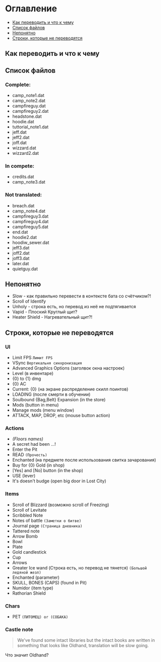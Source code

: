 # Оглавление
* [Как переводить и что к чему](#Как-переводить-и-что-к-чему)
* [Список файлов](#Список-файлов)
* [Непонятно](#Непонятно)
* [Строки, которые не переводятся](#Строки-которые-не-переводятся)

## Как переводить и что к чему

## Список файлов
### Complete:
* camp_note1.dat
* camp_note2.dat
* campfireguy.dat
* campfireguy2.dat
* headstone.dat
* hoodie.dat
* tuttorial_note1.dat
* jeff.dat
* jeff2.dat
* joff.dat
* wizzard.dat
* wizzard2.dat

### In compete:
* credits.dat
* camp_note3.dat

### Not translated:
* breach.dat
* camp_note4.dat
* campfireguy3.dat
* campfireguy4.dat
* campfireguy5.dat
* end.dat
* hoodie2.dat
* hoodiw_sewer.dat
* jeff3.dat
* joff2.dat
* joff3.dat
* later.dat
* quietguy.dat

## Непонятно
* Slow - как правильно перевести в контексте бата со счётчиком?!
* Scroll of Identify
* Unholy - строка есть, но перевод из неё не подтягивается
* Vapid - Плоский Круглый щит?
* Heater Shield - Нагревательный щит?!

## Строки, которые не переводятся
### UI
* Limit FPS `Лимит FPS`
* VSync `Вертикальня синхронизация`
* Advanced Graphics Options (заголвок окна настроек)
* Level (в инвентаре)
* {0} to {1} dmg
* {0} AC
* Current: {0} (на экране распределение скилл поинтов)
* LOADING (после смерти в обучении)
* Soulbound {Bag,Belt} Expansion (in the store)
* Mods (button in menu)
* Manage mods (menu window)
* ATTACK, MAP, DROP, etc (mouse button action)

### Actions
* _(Floors names)_
* A secret had been ...!
* Enter the Pit
* READ `(Прочесть)`
* Enchanted (на предмете после использования свитка зачарования)
* Buy for {0} Gold (in shop)
* [Yes] and [No] button (in the shop)
* USE (lever)
* It's doesn't budge (open big door in Lost City)

### Items
* Scroll of Blizzard (возможно scroll of Freezing)
* Scroll of Levitate
* Scribbled Note
* Notes of battle `(Заметки о битве)`
* Journal page `(Страница дневника)`
* Tattered note
* Arrow Bomb
* Bowl
* Plate
* Gold candlestick
* Cup
* Arrows
* Greater Ice wand (Строка есть, но перевод не тянется) `(Большой ледяной жезл)`
* Enchanted (parameter)
* SKULL, BONES (CAPS) (found in Pit)
* Numidor (item type)
* Rathorian Shield

### Chars
* PET `(ПИТОМЕЦ) or (СОБАКА)`

### Castle note
> We've found some intact libraries but the intact books are written in something that looks like Oldhand, translation will be slow going.

Что значит Oldhand?
